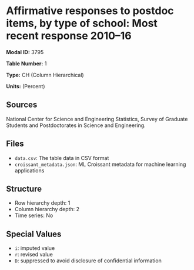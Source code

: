 # Affirmative responses to postdoc items, by type of school: Most recent response 2010&#8211;16

**Modal ID:** 3795

**Table Number:** 1

**Type:** CH (Column Hierarchical)

**Units:** (Percent)

## Sources

National Center for Science and Engineering Statistics, Survey of Graduate Students and Postdoctorates in Science and Engineering.

## Files

- `data.csv`: The table data in CSV format
- `croissant_metadata.json`: ML Croissant metadata for machine learning applications

## Structure

- Row hierarchy depth: 1
- Column hierarchy depth: 2
- Time series: No

## Special Values

- `i`: imputed value
- `r`: revised value
- `D`: suppressed to avoid disclosure of confidential information
